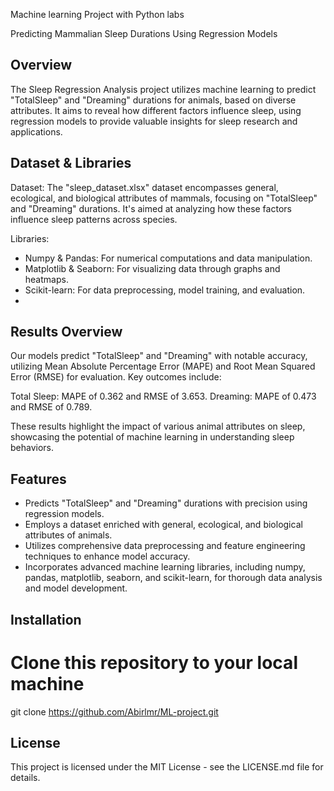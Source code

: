 Machine learning Project with Python labs

Predicting Mammalian Sleep Durations Using Regression Models

## Overview 

The Sleep Regression Analysis project utilizes machine learning to predict "TotalSleep" and "Dreaming" durations for animals, based on diverse attributes. It aims to reveal how different factors influence sleep, using regression models to provide valuable insights for sleep research and applications.

## Dataset & Libraries

Dataset: The "sleep_dataset.xlsx" dataset encompasses general, ecological, and biological attributes of mammals, focusing on "TotalSleep" and "Dreaming" durations. It's aimed at analyzing how these factors influence sleep patterns across species.

Libraries:

- Numpy & Pandas: For numerical computations and data manipulation.
- Matplotlib & Seaborn: For visualizing data through graphs and heatmaps.
- Scikit-learn: For data preprocessing, model training, and evaluation.
- 
## Results Overview

Our models predict "TotalSleep" and "Dreaming" with notable accuracy, utilizing Mean Absolute Percentage Error (MAPE) and Root Mean Squared Error (RMSE) for evaluation. Key outcomes include:

Total Sleep: MAPE of 0.362 and RMSE of 3.653.
Dreaming: MAPE of 0.473 and RMSE of 0.789.

These results highlight the impact of various animal attributes on sleep, showcasing the potential of machine learning in understanding sleep behaviors.

## Features

- Predicts "TotalSleep" and "Dreaming" durations with precision using regression models.
- Employs a dataset enriched with general, ecological, and biological attributes of animals.
- Utilizes comprehensive data preprocessing and feature engineering techniques to enhance model accuracy.
- Incorporates advanced machine learning libraries, including numpy, pandas, matplotlib, seaborn, and scikit-learn, for thorough data analysis and model development.


## Installation

# Clone this repository to your local machine
git clone https://github.com/Abirlmr/ML-project.git


## License

This project is licensed under the MIT License - see the LICENSE.md file for details.

